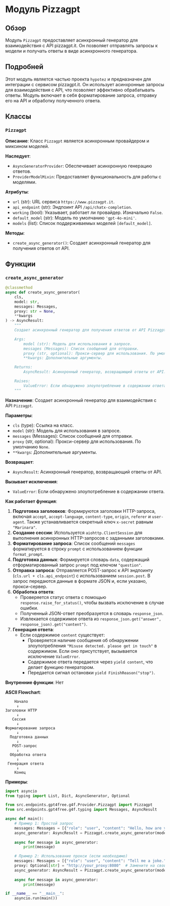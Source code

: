 # Модуль Pizzagpt

## Обзор

Модуль `Pizzagpt` предоставляет асинхронный генератор для взаимодействия с API pizzagpt.it. Он позволяет отправлять запросы к модели и получать ответы в виде асинхронного генератора.

## Подробней

Этот модуль является частью проекта `hypotez` и предназначен для интеграции с сервисом pizzagpt.it. Он использует асинхронные запросы для взаимодействия с API, что позволяет эффективно обрабатывать ответы. Модуль включает в себя форматирование запроса, отправку его на API и обработку полученного ответа.

## Классы

### `Pizzagpt`

**Описание**: Класс `Pizzagpt` является асинхронным провайдером и миксином моделей.

**Наследует**:
- `AsyncGeneratorProvider`: Обеспечивает асинхронную генерацию ответов.
- `ProviderModelMixin`: Предоставляет функциональность для работы с моделями.

**Атрибуты**:
- `url` (str): URL сервиса `https://www.pizzagpt.it`.
- `api_endpoint` (str): Эндпоинт API `/api/chatx-completion`.
- `working` (bool): Указывает, работает ли провайдер. Изначально `False`.
- `default_model` (str): Модель по умолчанию `'gpt-4o-mini'`.
- `models` (list): Список поддерживаемых моделей `[default_model]`.

**Методы**:
- `create_async_generator()`: Создает асинхронный генератор для получения ответов от API.

## Функции

### `create_async_generator`

```python
@classmethod
async def create_async_generator(
    cls,
    model: str,
    messages: Messages,
    proxy: str = None,
    **kwargs
) -> AsyncResult:
    """
    Создает асинхронный генератор для получения ответов от API Pizzagpt.

    Args:
        model (str): Модель для использования в запросе.
        messages (Messages): Список сообщений для отправки.
        proxy (str, optional): Прокси-сервер для использования. По умолчанию `None`.
        **kwargs: Дополнительные аргументы.

    Returns:
        AsyncResult: Асинхронный генератор, возвращающий ответы от API.

    Raises:
        ValueError: Если обнаружено злоупотребление в содержании ответа.
    """
```

**Назначение**: Создает асинхронный генератор для взаимодействия с API `Pizzagpt`.

**Параметры**:
- `cls` (type): Ссылка на класс.
- `model` (str): Модель для использования в запросе.
- `messages` (Messages): Список сообщений для отправки.
- `proxy` (str, optional): Прокси-сервер для использования. По умолчанию `None`.
- `**kwargs`: Дополнительные аргументы.

**Возвращает**:
- `AsyncResult`: Асинхронный генератор, возвращающий ответы от API.

**Вызывает исключения**:
- `ValueError`: Если обнаружено злоупотребление в содержании ответа.

**Как работает функция**:

1. **Подготовка заголовков**: Формируются заголовки HTTP-запроса, включая `accept`, `accept-language`, `content-type`, `origin`, `referer` и `user-agent`. Также устанавливается секретный ключ `x-secret` равным `"Marinara"`.
2. **Создание сессии**: Используется `aiohttp.ClientSession` для выполнения асинхронных HTTP-запросов с заданными заголовками.
3. **Форматирование запроса**: Список сообщений `messages` форматируется в строку `prompt` с использованием функции `format_prompt`.
4. **Подготовка данных**: Формируется словарь `data`, содержащий отформатированный запрос `prompt` под ключом `"question"`.
5. **Отправка запроса**: Отправляется POST-запрос к API эндпоинту (`cls.url + cls.api_endpoint`) с использованием `session.post`. В запрос передаются данные в формате JSON и, если указано, прокси-сервер.
6. **Обработка ответа**:
   - Проверяется статус ответа с помощью `response.raise_for_status()`, чтобы вызвать исключение в случае ошибки.
   - Полученный JSON-ответ преобразуется в словарь `response_json`.
   - Извлекается содержимое ответа из `response_json.get("answer", response_json).get("content")`.
7. **Генерация ответа**:
   - Если содержимое `content` существует:
     - Проверяется наличие сообщения об обнаружении злоупотребления `"Misuse detected. please get in touch"` в содержимом. Если оно присутствует, вызывается исключение `ValueError`.
     - Содержимое ответа передается через `yield content`, что делает функцию генератором.
     - Передается сигнал остановки `yield FinishReason("stop")`.

**Внутренние функции**: Нет

**ASCII Flowchart**:

```
    Начало
     ↓
Заголовки HTTP
     ↓
   Сессия
     ↓
Форматирование запроса
     ↓
  Подготовка данных
     ↓
   POST-запрос
     ↓
  Обработка ответа
     ↓
 Генерация ответа
     ↓
    Конец
```

**Примеры**:

```python
import asyncio
from typing import List, Dict, AsyncGenerator, Optional

from src.endpoints.gpt4free.g4f.Provider.Pizzagpt import Pizzagpt
from src.endpoints.gpt4free.g4f.typing import Messages, AsyncResult

async def main():
    # Пример 1: Простой запрос
    messages: Messages = [{"role": "user", "content": "Hello, how are you?"}]
    async_generator: AsyncResult = Pizzagpt.create_async_generator(model=Pizzagpt.default_model, messages=messages)
    
    async for message in async_generator:
        print(message)

    # Пример 2: Использование прокси (если необходимо)
    messages: Messages = [{"role": "user", "content": "Tell me a joke."}]
    proxy: Optional[str] = "http://your_proxy:8080"  # Замените на свой прокси
    async_generator: AsyncResult = Pizzagpt.create_async_generator(model=Pizzagpt.default_model, messages=messages, proxy=proxy)
    
    async for message in async_generator:
        print(message)

if __name__ == "__main__":
    asyncio.run(main())